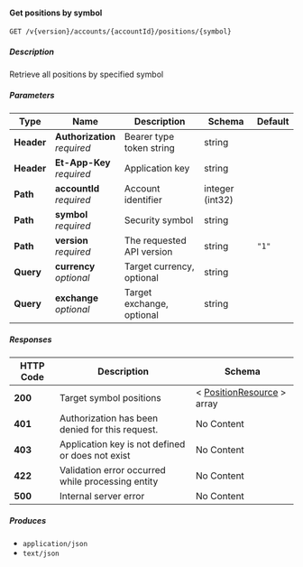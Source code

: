 
<a name="positions_getpositionbysymbol"></a>
#### Get positions by symbol
```
GET /v{version}/accounts/{accountId}/positions/{symbol}
```


##### Description
Retrieve all positions by specified symbol


##### Parameters

|Type|Name|Description|Schema|Default|
|---|---|---|---|---|
|**Header**|**Authorization**  <br>*required*|Bearer type token string|string||
|**Header**|**Et-App-Key**  <br>*required*|Application key|string||
|**Path**|**accountId**  <br>*required*|Account identifier|integer (int32)||
|**Path**|**symbol**  <br>*required*|Security symbol|string||
|**Path**|**version**  <br>*required*|The requested API version|string|`"1"`|
|**Query**|**currency**  <br>*optional*|Target currency, optional|string||
|**Query**|**exchange**  <br>*optional*|Target exchange, optional|string||


##### Responses

|HTTP Code|Description|Schema|
|---|---|---|
|**200**|Target symbol positions|< [PositionResource](#positionresource) > array|
|**401**|Authorization has been denied for this request.|No Content|
|**403**|Application key is not defined or does not exist|No Content|
|**422**|Validation error occurred while processing entity|No Content|
|**500**|Internal server error|No Content|


##### Produces

* `application/json`
* `text/json`



